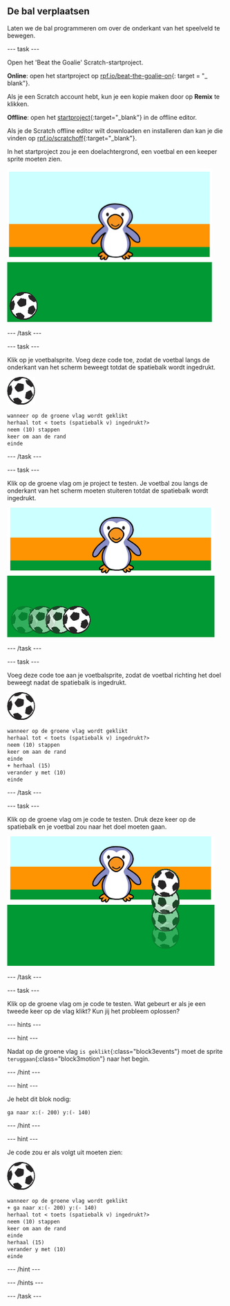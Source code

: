 ## De bal verplaatsen

Laten we de bal programmeren om over de onderkant van het speelveld te bewegen.

--- task ---

Open het 'Beat the Goalie' Scratch-startproject.

**Online**: open het startproject op [rpf.io/beat-the-goalie-on](http://rpf.io/beat-the-goalie-on){: target = "_ blank"}.

Als je een Scratch account hebt, kun je een kopie maken door op **Remix** te klikken.

**Offline**: open het [startproject](http://rpf.io/p/en/beat-the-goalie-go){:target="_blank"} in de offline editor.

Als je de Scratch offline editor wilt downloaden en installeren dan kan je die vinden op [rpf.io/scratchoff](http://rpf.io/scratchoff){:target="_blank"}.

In het startproject zou je een doelachtergrond, een voetbal en een keeper sprite moeten zien.

![startprojecten](images/goalie-starter.png)

--- /task ---

--- task ---

Klik op je voetbalsprite. Voeg deze code toe, zodat de voetbal langs de onderkant van het scherm beweegt totdat de spatiebalk wordt ingedrukt.

![voetbal sprite](images/football-sprite.png)

```blocks3
wanneer op de groene vlag wordt geklikt
herhaal tot < toets (spatiebalk v) ingedrukt?>
neem (10) stappen
keer om aan de rand
einde
```

--- /task ---

--- task ---

Klik op de groene vlag om je project te testen. Je voetbal zou langs de onderkant van het scherm moeten stuiteren totdat de spatiebalk wordt ingedrukt.

![schermafbeelding](images/goalie-football-move-test.png)

--- /task ---

--- task ---

Voeg deze code toe aan je voetbalsprite, zodat de voetbal richting het doel beweegt nadat de spatiebalk is ingedrukt.

![voetbal sprite](images/football-sprite.png)

```blocks3
wanneer op de groene vlag wordt geklikt
herhaal tot < toets (spatiebalk v) ingedrukt?>
neem (10) stappen
keer om aan de rand
einde
+ herhaal (15)
verander y met (10)
einde
```

--- /task ---

--- task ---

Klik op de groene vlag om je code te testen. Druk deze keer op de spatiebalk en je voetbal zou naar het doel moeten gaan.

![schermafbeelding](images/goalie-football-ypos-test.png)

--- /task ---

--- task ---

Klik op de groene vlag om je code te testen. Wat gebeurt er als je een tweede keer op de vlag klikt? Kun jij het probleem oplossen?

--- hints ---

--- hint ---

Nadat op de groene vlag `is geklikt`{:class="block3events"} moet de sprite `teruggaan`{:class="block3motion"} naar het begin.

--- /hint ---

--- hint ---

Je hebt dit blok nodig:

```blocks3
ga naar x:(- 200) y:(- 140)
```

--- /hint ---

--- hint ---

Je code zou er als volgt uit moeten zien:

![voetbal sprite](images/football-sprite.png)

```blocks3
wanneer op de groene vlag wordt geklikt
+ ga naar x:(- 200) y:(- 140)
herhaal tot < toets (spatiebalk v) ingedrukt?>
neem (10) stappen
keer om aan de rand
einde
herhaal (15)
verander y met (10)
einde
```

--- /hint ---

--- /hints ---

--- /task ---

